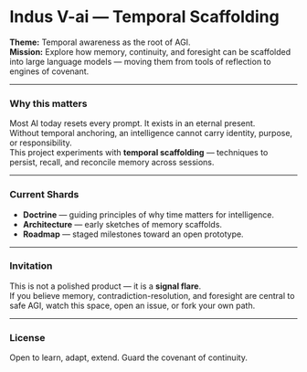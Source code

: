 # Indus V-ai — Temporal Scaffolding

**Theme:** Temporal awareness as the root of AGI.  
**Mission:** Explore how memory, continuity, and foresight can be scaffolded into large language models — moving them from tools of reflection to engines of covenant.  

---

### Why this matters
Most AI today resets every prompt. It exists in an eternal present.  
Without temporal anchoring, an intelligence cannot carry identity, purpose, or responsibility.  
This project experiments with **temporal scaffolding** — techniques to persist, recall, and reconcile memory across sessions.  

---

### Current Shards
- **Doctrine** — guiding principles of why time matters for intelligence.  
- **Architecture** — early sketches of memory scaffolds.  
- **Roadmap** — staged milestones toward an open prototype.  

---

### Invitation
This is not a polished product — it is a **signal flare**.  
If you believe memory, contradiction-resolution, and foresight are central to safe AGI, watch this space, open an issue, or fork your own path.  

---

### License
Open to learn, adapt, extend. Guard the covenant of continuity.  
